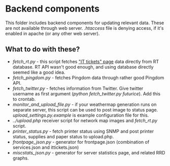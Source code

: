 Backend components
==================

This folder includes backend components for updating relevant data. These are not available through web server.
*.htaccess* file is denying access, if it's enabled in apache (or any other web server).

What to do with these?
----------------------

* *fetch_rt.py* - this script fetches ["IT tickets" page](http://status.futurice.com/page/it-tickets) data directly from RT database. RT API wasn't good enough, and using database directly seemed like a good idea.
* *fetch_pingdom.py* - fetches Pingdom data through rather good Pingdom API.
* *fetch_twitter.py* - fetches information from Twitter. Give twitter username as first argument (*python fetch_twitter.py futurice*). Add this to crontab.
* *monitor_and_upload_file.py* - if your weathermap generation runs on separate server, this script can be used to post image to status page. *upload_settings.py.example* is example configuration file for this.
* *../upload.php* receiver script for network map images and *fetch_rt.py* script.
* *printer_status.py* - fetch printer status using SNMP and post printer status, supplies and paper status to upload.php.
* *frontpage_json.py* - generator for frontpage.json (combination of services.json and ittickets.json)
* *miscstats_json.py* - generator for server statistics page, and related RRD graphs.

